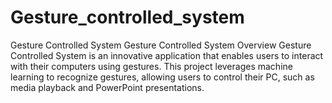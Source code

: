 # Gesture_controlled_system
 Gesture Controlled System  Gesture Controlled System  Overview Gesture Controlled System is an innovative application that enables users to interact with their computers using gestures. This project leverages machine learning to recognize gestures, allowing users to control their PC, such as media playback and PowerPoint presentations.

